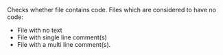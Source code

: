 Checks whether file contains code. Files which are considered to have no
code:

-   File with no text
-   File with single line comment(s)
-   File with a multi line comment(s).
